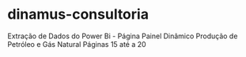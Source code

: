 # dinamus-consultoria
Extração de Dados do Power Bi - Página Painel Dinâmico  Produção de Petróleo e Gás Natural Páginas 15 até a 20
